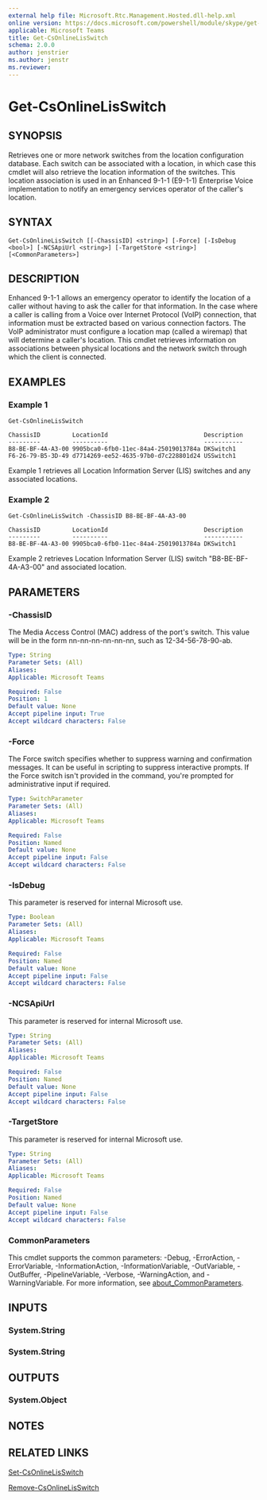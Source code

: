 ```yaml
---
external help file: Microsoft.Rtc.Management.Hosted.dll-help.xml
online version: https://docs.microsoft.com/powershell/module/skype/get-csonlinelisswitch
applicable: Microsoft Teams
title: Get-CsOnlineLisSwitch
schema: 2.0.0
author: jenstrier
ms.author: jenstr
ms.reviewer:
---
```


# Get-CsOnlineLisSwitch

## SYNOPSIS
Retrieves one or more network switches from the location configuration database. Each switch can be associated with a location, in which case this cmdlet will also retrieve the location information of the switches. This location association is used in an Enhanced 9-1-1 (E9-1-1) Enterprise Voice implementation to notify an emergency services operator of the caller's location.

## SYNTAX

```
Get-CsOnlineLisSwitch [[-ChassisID] <string>] [-Force] [-IsDebug <bool>] [-NCSApiUrl <string>] [-TargetStore <string>] [<CommonParameters>]
```

## DESCRIPTION
Enhanced 9-1-1 allows an emergency operator to identify the location of a caller without having to ask the caller for that information. In the case where a caller is calling from a Voice over Internet Protocol (VoIP) connection, that information must be extracted based on various connection factors. The VoIP administrator must configure a location map (called a wiremap) that will determine a caller's location. This cmdlet retrieves information on associations between physical locations and the network switch through which the client is connected.

## EXAMPLES

### Example 1
```
Get-CsOnlineLisSwitch
```
```output
ChassisID         LocationId                           Description
---------         ----------                           -----------
B8-BE-BF-4A-A3-00 9905bca0-6fb0-11ec-84a4-25019013784a DKSwitch1
F6-26-79-B5-3D-49 d7714269-ee52-4635-97b0-d7c228801d24 USSwitch1
```

Example 1 retrieves all Location Information Server (LIS) switches and any associated locations.

### Example 2
```
Get-CsOnlineLisSwitch -ChassisID B8-BE-BF-4A-A3-00
```
```output
ChassisID         LocationId                           Description
---------         ----------                           -----------
B8-BE-BF-4A-A3-00 9905bca0-6fb0-11ec-84a4-25019013784a DKSwitch1
```

Example 2 retrieves Location Information Server (LIS) switch "B8-BE-BF-4A-A3-00" and associated location.

## PARAMETERS

### -ChassisID
The Media Access Control (MAC) address of the port's switch. This value will be in the form nn-nn-nn-nn-nn-nn, such as 12-34-56-78-90-ab.

```yaml
Type: String
Parameter Sets: (All)
Aliases:
Applicable: Microsoft Teams

Required: False
Position: 1
Default value: None
Accept pipeline input: True
Accept wildcard characters: False
```

### -Force
The Force switch specifies whether to suppress warning and confirmation messages.
It can be useful in scripting to suppress interactive prompts.
If the Force switch isn't provided in the command, you're prompted for administrative input if required.

```yaml
Type: SwitchParameter
Parameter Sets: (All)
Aliases:
Applicable: Microsoft Teams

Required: False
Position: Named
Default value: None
Accept pipeline input: False
Accept wildcard characters: False
```

### -IsDebug
This parameter is reserved for internal Microsoft use.

```yaml
Type: Boolean
Parameter Sets: (All)
Aliases:
Applicable: Microsoft Teams

Required: False
Position: Named
Default value: None
Accept pipeline input: False
Accept wildcard characters: False
```

### -NCSApiUrl
This parameter is reserved for internal Microsoft use.

```yaml
Type: String
Parameter Sets: (All)
Aliases:
Applicable: Microsoft Teams

Required: False
Position: Named
Default value: None
Accept pipeline input: False
Accept wildcard characters: False
```

### -TargetStore
This parameter is reserved for internal Microsoft use.

```yaml
Type: String
Parameter Sets: (All)
Aliases:
Applicable: Microsoft Teams

Required: False
Position: Named
Default value: None
Accept pipeline input: False
Accept wildcard characters: False
```

### CommonParameters
This cmdlet supports the common parameters: -Debug, -ErrorAction, -ErrorVariable, -InformationAction, -InformationVariable, -OutVariable, -OutBuffer, -PipelineVariable, -Verbose, -WarningAction, and -WarningVariable. For more information, see [about_CommonParameters](https://go.microsoft.com/fwlink/?LinkID=113216).


## INPUTS

### System.String

### System.String

## OUTPUTS

### System.Object

## NOTES

## RELATED LINKS

[Set-CsOnlineLisSwitch](Set-CsOnlineLisSwitch.md)

[Remove-CsOnlineLisSwitch](Remove-CsOnlineLisSwitch.md)
